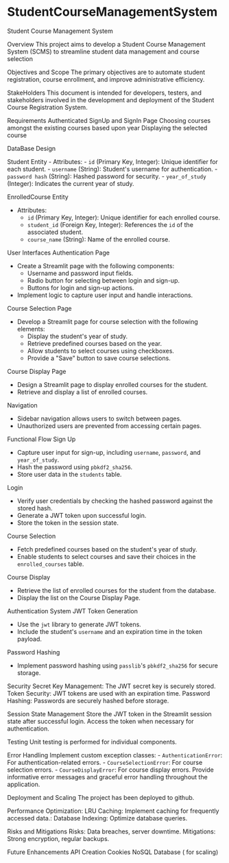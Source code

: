 # StudentCourseManagementSystem
Student Course Management System

Overview
This project aims to develop a Student Course Management System (SCMS) to streamline student data management and course selection

Objectives and Scope
The primary objectives are to automate student registration, course enrollment, and improve administrative efficiency.

StakeHolders
This document is intended for developers, testers, and stakeholders involved in the development and deployment of the Student Course Registration System.

Requirements
Authenticated SignUp and SignIn Page
Choosing courses amongst the existing courses based upon year
Displaying the selected course

DataBase Design

Student Entity
	- Attributes:
    - `id` (Primary Key, Integer): Unique identifier for each student.
    - `username` (String): Student's username for authentication.
    - `password hash` (String): Hashed password for security.
    - `year_of_study` (Integer): Indicates the current year of study.

EnrolledCourse Entity
- Attributes:
    - `id` (Primary Key, Integer): Unique identifier for each enrolled course.
    - `student_id` (Foreign Key, Integer): References the `id` of the associated student.
    - `course_name` (String): Name of the enrolled course.

User Interfaces
Authentication Page
- Create a Streamlit page with the following components:
    - Username and password input fields.
    - Radio button for selecting between login and sign-up.
    - Buttons for login and sign-up actions.
- Implement logic to capture user input and handle interactions.

Course Selection Page
- Develop a Streamlit page for course selection with the following elements:
    - Display the student's year of study.
    - Retrieve predefined courses based on the year.
    - Allow students to select courses using checkboxes.
    - Provide a "Save" button to save course selections.

Course Display Page
- Design a Streamlit page to display enrolled courses for the student.
- Retrieve and display a list of enrolled courses.

Navigation
- Sidebar navigation allows users to switch between pages.
- Unauthorized users are prevented from accessing certain pages.

Functional Flow
Sign Up
- Capture user input for sign-up, including `username`, `password`, and `year_of_study`.
- Hash the password using `pbkdf2_sha256`.
- Store user data in the `students` table.

Login
- Verify user credentials by checking the hashed password against the stored hash.
- Generate a JWT token upon successful login.
- Store the token in the session state.

Course Selection
- Fetch predefined courses based on the student's year of study.
- Enable students to select courses and save their choices in the `enrolled_courses` table.

Course Display
- Retrieve the list of enrolled courses for the student from the database.
- Display the list on the Course Display Page.

Authentication System
JWT Token Generation
- Use the `jwt` library to generate JWT tokens.
- Include the student's `username` and an expiration time in the token payload.

Password Hashing
- Implement password hashing using `passlib`'s `pbkdf2_sha256` for secure storage.

Security
Secret Key Management: The JWT secret key is securely stored.
Token Security: JWT tokens are used with an expiration time.
Password Hashing: Passwords are securely hashed before storage.

Session State Management
Store the JWT token in the Streamlit session state after successful login.
Access the token when necessary for authentication.

Testing
     Unit testing is performed for individual components.

Error Handling
Implement custom exception classes:
    - `AuthenticationError`: For authentication-related errors.
    - `CourseSelectionError`: For course selection errors.
    - `CourseDisplayError`: For course display errors.
Provide informative error messages and graceful error handling throughout the application.

Deployment and Scaling
The project has been deployed to github.

Performance Optimization:
LRU Caching: Implement caching for frequently accessed data.: 
Database Indexing: Optimize database queries.

Risks and Mitigations
Risks: Data breaches, server downtime.
Mitigations: Strong encryption, regular backups.

Future Enhancements
API Creation
Cookies 
NoSQL Database ( for scaling)
